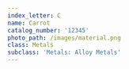 ```yaml
---
index_letter: C
name: Carrot
catalog_number: '12345'
photo_path: /images/material.png
class: Metals
subclass: 'Metals: Alloy Metals'
---
```


